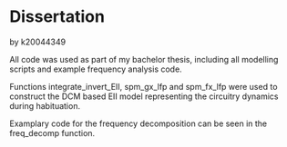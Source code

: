 # Dissertation
by k20044349

All code was used as part of my bachelor thesis, including all modelling scripts and example frequency analysis code. 

Functions integrate_invert_EII, spm_gx_lfp and spm_fx_lfp were used to construct the DCM based EII model representing the circuitry dynamics during habituation. 

Examplary code for the frequency decomposition can be seen in the freq_decomp function.
